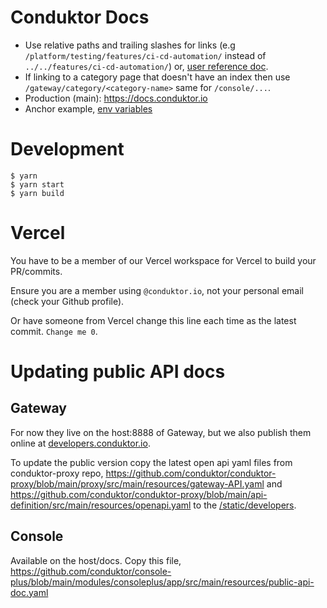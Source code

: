 # Conduktor Docs

- Use relative paths and trailing slashes for links (e.g `/platform/testing/features/ci-cd-automation/` instead of `../../features/ci-cd-automation/`)
or, [user reference doc](/gateway/reference/user).
- If linking to a category page that doesn't have an index then use `/gateway/category/<category-name>` same for `/console/...`. 
- Production (main): https://docs.conduktor.io
- Anchor example, [env variables](docs/platform/get-started/configuration/env-variables.md#auditlog-export-properties)

# Development

```
$ yarn
$ yarn start
$ yarn build
```

# Vercel

You have to be a member of our Vercel workspace for Vercel to build your PR/commits.

Ensure you are a member using `@conduktor.io`, not your personal email (check your Github profile).

Or have someone from Vercel change this line each time as the latest commit. `Change me 0`.

# Updating public API docs

## Gateway
For now they live on the host:8888 of Gateway, but we also publish them online at [developers.conduktor.io](https://www.developers.conduktor.io).

To update the public version copy the latest open api yaml files from conduktor-proxy repo, https://github.com/conduktor/conduktor-proxy/blob/main/proxy/src/main/resources/gateway-API.yaml and https://github.com/conduktor/conduktor-proxy/blob/main/api-definition/src/main/resources/openapi.yaml to the [/static/developers](./static/developers/).

## Console
Available on the host/docs.
Copy this file, https://github.com/conduktor/console-plus/blob/main/modules/consoleplus/app/src/main/resources/public-api-doc.yaml
